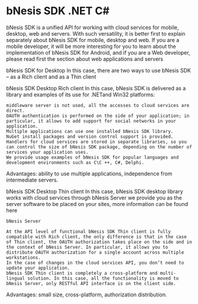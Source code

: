 # bNesis SDK .NET C#
bNesis SDK is a unified API for working with cloud services for mobile, desktop, web and servers. With such versatility, it is better first to explain separately about bNesis SDK for mobile, desktop and web. If you are a mobile developer, it will be more interesting for you to learn about the implementation of bNesis SDK for Android, and if you are a Web developer, please read first the section about web applications and servers 

bNesis SDK for Desktop
In this case, there are two ways to use bNesis SDK – as a Rich client and as a Thin client

bNesis SDK Desktop Rich client
In this case, bNesis SDK is delivered as a library and examples of its use for .NETand Win32 platforms:

    middleware server is not used, all the accesses to cloud services are direct.
    OAUTH authentication is performed on the side of your application; in particular, it allows to add support for social networks in your application.
    Multiple applications can use one installed bNesis SDK library.
    NuGet install packages and version control support is provided.
    Handlers for cloud services are stored in separate libraries, so you can control the size of bNesis SDK package, depending on the number of services your application uses.
    We provide usage examples of bNesis SDK for popular languages and development environments such as C\C ++, C#, Delphi.

Advantages: ability to use multiple applications, independence from intermediate servers.

bNesis SDK Desktop Thin client
In this case, bNesis SDK desktop library works with cloud services through bNesis Server we provide you as the server software to be placed on your sites, more information can be found here

    bNesis Server 

    At the API level of functional bNesis SDK Thin client is fully compatible with Rich client, the only difference is that in the case of Thin client, the OAUTH authorization takes place on the side and in the context of bNesis Server. In particular, it allows you to distribute OAUTH authorization for a single account across multiple workstations.
    In the case of changes in the cloud services API, you don’t need to update your application.
    bNesis SDK Thin client is completely a cross-platform and multi-lingual solution. In this case, all the functionality is moved to bNesis Server, only RESTful API interface is on the client side.

Advantages: small size, cross-platform, authorization distribution.

